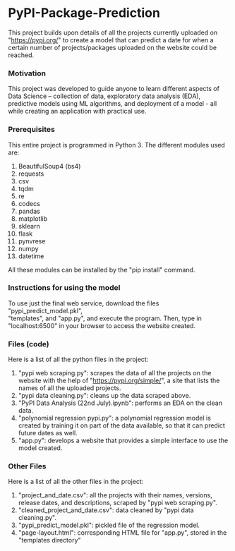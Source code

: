 # PyPI-Package-Prediction

This project builds upon details of all the projects currently uploaded on 
"https://pypi.org/" to create a model that can predict a date for when 
a certain number of projects/packages uploaded on the website could be reached.

### Motivation
This project was developed to guide anyone to learn different aspects of Data 
Science – collection of data, exploratory data analysis (EDA), predictive models 
using ML algorithms, and deployment of a model - all while creating an application
with practical use.

### Prerequisites
This entire project is programmed in Python 3. The different modules used are:
1. BeautifulSoup4 (bs4)
2. requests
3. csv
4. tqdm
5. re
6. codecs
7. pandas
8. matplotlib
9. sklearn
10. flask
11. pynvrese
12. numpy
13. datetime

All these modules can be installed by the "pip install" command.

### Instructions for using the model
To use just the final web service, download the files "pypi_predict_model.pkl",  
"templates", and "app.py", and execute the program. Then, type in "localhost:6500" in your
browser to access the website created.

### Files (code)
Here is a list of all the python files in the project:
1. "pypi web scraping.py": scrapes the data of all the projects on the
website with the help of "https://pypi.org/simple/", a site that lists
the names of all the uploaded projects.
2. "pypi data cleaning.py": cleans up the data scraped above.
3. "PyPI Data Analysis (22nd July).ipynb": performs an EDA on the clean data.
4. "polynomial regression pypi.py": a polynomial regression model is 
created by training it on part of the data available, so that it can predict
future dates as well.
5. "app.py": develops a website that provides a simple interface to use the
model created.

### Other Files
Here is a list of all the other files in the project:
1. "project_and_date.csv": all the projects with their names, versions, 
release dates, and descriptions, scraped by "pypi web scraping.py".
2. "cleaned_project_and_date.csv": data cleaned by "pypi data cleaning.py".
3. "pypi_predict_model.pkl": pickled file of the regression model.
4. "page-layout.html": corresponding HTML file for "app.py", stored in 
the "templates directory"
